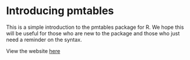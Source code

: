 # Introducing pmtables

This is a simple introduction to the pmtables package for R. We hope this will 
be useful for those who are new to the package and those who just need a 
reminder on the syntax. 

View the website [here](https://metrumresearchgroup.github.io/pmt-book)

